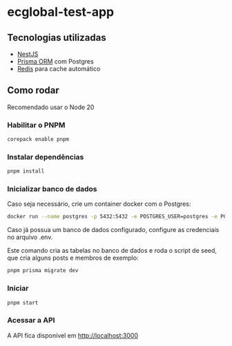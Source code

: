 # ecglobal-test-app

## Tecnologias utilizadas

- [NestJS](https://nestjs.com/)
- [Prisma ORM](https://www.prisma.io/orm) com Postgres
- [Redis](https://redis.io/) para cache automático

## Como rodar

Recomendado usar o Node 20

### Habilitar o PNPM

```bash
corepack enable pnpm
```

### Instalar dependências

```bash
pnpm install
```

### Inicializar banco de dados

Caso seja necessário, crie um container docker com o Postgres:

```bash
docker run --name postgres -p 5432:5432 -e POSTGRES_USER=postgres -e POSTGRES_PASSWORD=postgres -e POSTGRES_DB=ecglobal_test -d postgres
```

Caso já possua um banco de dados configurado, configure as credenciais no arquivo .env.

Este comando cria as tabelas no banco de dados e roda o script de seed, que cria
alguns posts e membros de exemplo:

```bash
pnpm prisma migrate dev
```

### Iniciar

```bash
pnpm start
```

### Acessar a API

A API fica disponível em <http://localhost:3000>
